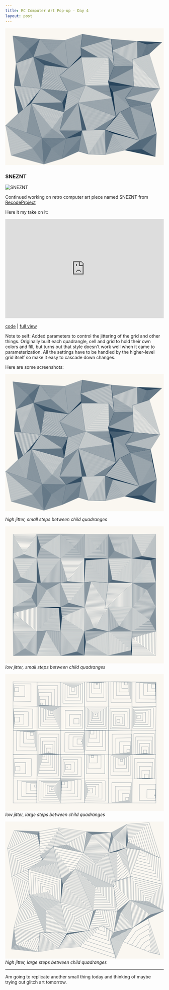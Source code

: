 ```yaml
---
title: RC Computer Art Pop-up - Day 4
layout: post
---
```

![SNEZNT aluminum foil effect](/assets/images/genart/03-sneznt/alu2.png)


### SNEZNT

![SNEZNT](http://recodeproject.com/static/img/cards/v3n2/10.png)

Continued working on retro computer art piece named SNEZNT from [RecodeProject](http://recodeproject.com/artwork/v3n2untitled-6-Korneder)

Here it my take on it:

<iframe width="100%" height="315" src=https://piratefsh.github.io/p5js-art/public/sneznt/ frameborder="0" allowfullscreen></iframe>

[code](https://github.com/piratefsh/p5js-art/tree/sneznt) | [full view](https://piratefsh.github.io/p5js-art/public/sneznt/)


Note to self: Added parameters to control the jittering of the grid and other things. Originally built each quadrangle, cell and grid to hold their own colors and fill, but turns out that style doesn't work well when it came to parameterization. All the settings have to be handled by the higher-level grid itself so make it easy to cascade down changes.

Here are some screenshots:

![SNEZNT aluminum foil effect](/assets/images/genart/03-sneznt/alu2.png)

_high jitter, small steps between child quadranges_

![SNEZNT aluminum foil effect](/assets/images/genart/03-sneznt/alu3.png)
_low jitter, small steps between child quadranges_


![SNEZNT aluminum foil effect](/assets/images/genart/03-sneznt/alu4.png)
_low jitter, large steps between child quadranges_

![SNEZNT aluminum foil effect](/assets/images/genart/03-sneznt/alu5.png)
_high jitter, large steps between child quadranges_

---

Am going to replicate another small thing today and thinking of maybe trying out glitch art tomorrow.

